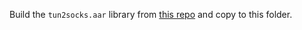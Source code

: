 Build the `tun2socks.aar` library from [this repo](https://github.com/eycorsican/go-tun2socks-android) and copy to this folder.
